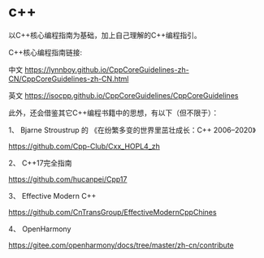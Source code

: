 # c++
以C++核心编程指南为基础，加上自己理解的C++编程指引。

C++核心编程指南链接:

中文 https://lynnboy.github.io/CppCoreGuidelines-zh-CN/CppCoreGuidelines-zh-CN.html

英文 https://isocpp.github.io/CppCoreGuidelines/CppCoreGuidelines

此外，还会借鉴其它C++编程书籍中的思想，有以下（但不限于）：

1、 Bjarne Stroustrup 的 《在纷繁多变的世界里茁壮成长：C++ 2006–2020》

https://github.com/Cpp-Club/Cxx_HOPL4_zh

2、 C++17完全指南

https://github.com/hucanpei/Cpp17

3、 Effective Modern C++ 

https://github.com/CnTransGroup/EffectiveModernCppChines

4、 OpenHarmony

https://gitee.com/openharmony/docs/tree/master/zh-cn/contribute